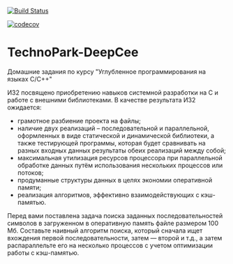 [![Build Status](https://travis-ci.org/EgorBedov/TechnoPark-DeepCee.svg?branch=HW-2-DEV)](https://travis-ci.org/EgorBedov/TechnoPark-DeepCee)

[![codecov](https://codecov.io/gh/EgorBedov/TechnoPark-DeepCee/branch/master/graph/badge.svg)](https://codecov.io/gh/EgorBedov/TechnoPark-DeepCee)

# TechnoPark-DeepCee

Домашние задания по курсу "Углубленное программирования на языках С/С++"

ИЗ2 посвящено приобретению навыков системной разработки на C и работе с внешними библиотеками. В качестве результата ИЗ2 ожидается:
* грамотное разбиение проекта на файлы;
* наличие двух реализаций – последовательной и параллельной, оформленных в виде статической и динамической библиотеки, а также тестирующей программы, которая будет сравнивать на разных входных данных результаты обеих реализаций между собой;
* максимальная утилизация ресурсов процессора при параллельной обработке данных путём использования нескольких процессов или потоков;
* продуманные структуры данных в целях экономии оперативной памяти;
* реализация алгоритмов, эффективно взаимодействующих с кэш-памятью.

Перед вами поставлена задача поиска заданных последовательностей символов в загруженном в оперативную память файле размером 100 Мб. Составьте наивный алгоритм поиска, который сначала ищет вхождения первой последовательности, затем — второй и т.д., а затем распараллельте его на несколько процессов с учетом оптимизации работы с кэш-памятью.